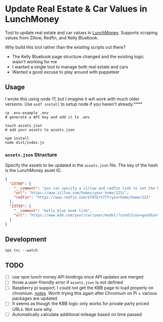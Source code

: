 # Update Real Estate & Car Values in LunchMoney

Tool to update real estate and car values in [LunchMoney](https://mikebian.co/lunchmoney). Supports scraping values from Zillow, Redfin, and Kelly Bluebook.

Why build this tool rather than the existing scripts out there?

* The Kelly Bluebook page structure changed and the existing logic wasn't working for me
* I wanted a single tool to manage both real estate and cars
* Wanted a good excuse to play around with puppeteer

## Usage

I wrote this using node 17, but I imagine it will work with much older versions. Use `asdf install` to setup node if you haven't already.****

```shell
cp .env-example .env
# generate a API key and add it to .env

touch assets.json
# add your assets to assets.json

npm install
node dist/index.js
```

### `assets.json` Structure

Specify the assets to be updated in the `assets.json` file. The key of the hash is the LunchMoney asset ID.

```json
{
  "23760": {
    "__comment": "you can specify a zillow and redfin link to set the balance as the average of the two",
    "url": "https://www.zillow.com/homes/your-home/123/",
    "redfin": "https://www.redfin.com/STATE/CITY/yourhome/home/123"
  },
  "23759": {
    "__comment": "kelly blue book link",
    "url": "https://www.kbb.com/your/car/year/model/?condition=good&intent=trade-in-sell&mileage=100000&modalview=false&options=6763005%7ctrue&pricetype=private-party"
  }
}
```

## Development

```
npx tsc --watch
```

## TODO

- [ ] use npm lunch money API bindings once API updates are merged
- [ ] throw a user-friendly error if `assets.json` is not defined
- [ ] Raspberry pi support. I could not get the KBB page to load properly on chromium. [notes](notes.md). Worth trying this again after Chromium on Pi + various packages are updated.
- [ ] It seems as though the KBB logic only works for private party priced URLs. Not sure why.
- [ ] Automatically calculate additional mileage based on time passed